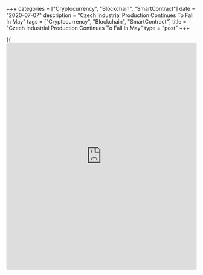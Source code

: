 +++
categories = ["Cryptocurrency", "Blockchain", "SmartContract"]
date = "2020-07-07"
description = "Czech Industrial Production Continues To Fall In May"
tags = ["Cryptocurrency", "Blockchain", "SmartContract"]
title = "Czech Industrial Production Continues To Fall In May"
type = "post"
+++

{{<iframe id="large-banner" src="https://www.bounty.group/#slide=23.0" width="100%" height="600" scrolling="no" style="border: 0px solid rgb(216, 221, 230); border-radius: 3px;">}}

The Czech Republic's industrial production decreased further in May,
data from the Czech statistical office showed on Tuesday.

Industrial production declined a working-day adjusted 25.7 percent year-
on-year in May, following a 33.7 percent fall in April.

Manufacturing output declined 26.7 percent yearly in May.

Mining and quarrying output decreased 20.4 percent and electricity, gas,
steam and air conditioning fell 17.2 percent.

Automobile production dropped by 45.2 percent.

On a monthly basis, industrial production declined 13.8 percent in May.

Industrial new orders decreased 34.7 percent year-on-year.

Separate data from the statistical office showed that the construction
output decreased a working-day adjusted 7.6 percent annually in May.

On a seasonally adjusted basis, construction output fell 2.9 percent
monthly in May.

Another report from the Czech statistical office showed that the trade
surplus decreased to CZK 1.3 billion in May from CZK 23.3 billion in the
same month last year.

In April, the trade deficit was 25.3 billion.

Exports declined 29.8 percent annually in May and imports fell 24.9
percent.

On a monthly basis, seasonally adjusted exports and imports rose by 12.0
percent and 3.8 percent, respectively.

For comments and feedback [contact](https://www.playgroundfx.com/contact/): editorial@rtt[news](https://www.letsplayfx.com/blog/forex-news-website/).com

[Economic News][1]

 **What parts of the world are seeing the best (and worst) economic
performances lately? Click[here][2] to check out our [Econ Scorecard][2]
and find out! See up-to-the-moment [ranking](https://www.playgroundfx.com/blog/crypto-exchange-ranking/)s for the best and worst
performers in [GDP][3], [unemployment rate][4], [inflation][5] and much
more.**

   1. www.rtt[news](https://www.letsplayfx.com/blog/forex-news-website/).com/Content/EconomicNews.aspx
   2. www.rtt[news](https://www.letsplayfx.com/blog/forex-news-website/).com/economic-scorecard/world-rank/retail-sales/highest-performance.aspx
   3. www.rtt[news](https://www.letsplayfx.com/blog/forex-news-website/).com/economic-scorecard/world-rank/GDP/highest-performance.aspx
   4. www.rtt[news](https://www.letsplayfx.com/blog/forex-news-website/).com/economic-scorecard/world-rank/unemployment-rate/lowest-performance.aspx
   5. www.rtt[news](https://www.letsplayfx.com/blog/forex-news-website/).com/economic-scorecard/world-rank/CPI/highest-performance.aspx